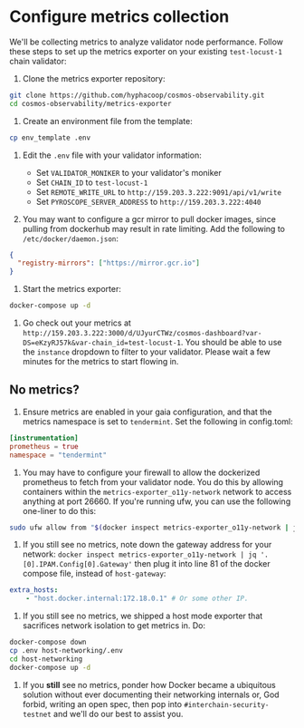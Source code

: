 # Configure metrics collection

We'll be collecting metrics to analyze validator node performance. Follow these steps to set up the metrics exporter on your existing `test-locust-1` chain validator:

1. Clone the metrics exporter repository:

```bash
git clone https://github.com/hyphacoop/cosmos-observability.git
cd cosmos-observability/metrics-exporter
```

1. Create an environment file from the template:

```bash
cp env_template .env
```

1. Edit the `.env` file with your validator information:
   * Set `VALIDATOR_MONIKER` to your validator's moniker
   * Set `CHAIN_ID` to `test-locust-1`
   * Set `REMOTE_WRITE_URL` to `http://159.203.3.222:9091/api/v1/write`
   * Set `PYROSCOPE_SERVER_ADDRESS` to `http://159.203.3.222:4040`

1. You may want to configure a gcr mirror to pull docker images, since pulling from dockerhub may result in rate limiting.
   Add the following to `/etc/docker/daemon.json`:

```json
{
  "registry-mirrors": ["https://mirror.gcr.io"]
}
```

1. Start the metrics exporter:

```bash
docker-compose up -d
```

1. Go check out your metrics at `http://159.203.3.222:3000/d/UJyurCTWz/cosmos-dashboard?var-DS=eKzyRJ57k&var-chain_id=test-locust-1`. You should be able to use the `instance` dropdown to filter to your validator.
   Please wait a few minutes for the metrics to start flowing in.

## No metrics?

1. Ensure metrics are enabled in your gaia configuration, and that the metrics namespace is set to `tendermint`. Set the following in config.toml:

```toml
[instrumentation]
prometheus = true
namespace = "tendermint"
```

1. You may have to configure your firewall to allow the dockerized prometheus to fetch from your validator node.
   You do this by allowing containers within the `metrics-exporter_o11y-network` network to access anything at port 26660.
   If you're running ufw, you can use the following one-liner to do this:

```bash
sudo ufw allow from "$(docker inspect metrics-exporter_o11y-network | jq -r '.[0].IPAM.Config[0].Subnet')" to any port 26660
```

1. If you still see no metrics, note down the gateway address for your network: `docker inspect metrics-exporter_o11y-network | jq '.[0].IPAM.Config[0].Gateway'`
   then plug it into line 81 of the docker compose file, instead of `host-gateway`:

```yaml
extra_hosts:
    - "host.docker.internal:172.18.0.1" # Or some other IP.
```

1. If you still see no metrics, we shipped a host mode exporter that sacrifices network isolation to get metrics in. Do:

```bash
docker-compose down
cp .env host-networking/.env
cd host-networking
docker-compose up -d
```

1. If you **still** see no metrics, ponder how Docker became a ubiquitous solution without ever documenting their networking internals or, God forbid, writing an open spec,
   then pop into `#interchain-security-testnet` and we'll do our best to assist you.
